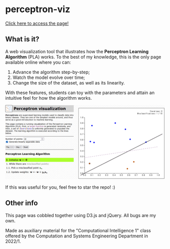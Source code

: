 # perceptron-viz

[Click here to access the page!](https://vgarciasc.github.io/perceptron-viz/)

## What is it?

A web visualization tool that illustrates how the **Perceptron Learning Algorithm** (PLA) works. To the best of my knowledge, this is the only page available online where you can:

1. Advance the algorithm step-by-step;
2. Watch the model evolve over time;
3. Change the size of the dataset, as well as its linearity.

With these features, students can toy with the parameters and attain an intuitive feel for how the algorithm works.

![](perceptron_viz_1.gif)

If this was useful for you, feel free to star the repo! :)

## Other info

This page was cobbled together using D3.js and jQuery. All bugs are my own.

Made as auxiliary material for the "Computational Intelligence 1" class offered by the Computation and Systems Engineering Department in 2022/1.
